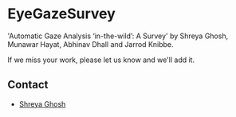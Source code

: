 # EyeGazeSurvey
'Automatic Gaze Analysis ‘in-the-wild’: A Survey' by Shreya Ghosh, Munawar Hayat, Abhinav Dhall and Jarrod Knibbe.  
  
If we miss your work, please let us know and we'll add it.   

<!---## Update-->


## Contact
- <a href="https://sites.google.com/view/shreyaghosh/home">Shreya Ghosh</a>

<!---If you find the survey useful for your research, please consider citing our work:
```
@inproceedings{ghosh2018automatic,
  title={Automatic Group Affect Analysis in Images via Visual Attribute and Feature Networks},
  author={Ghosh, Shreya and Dhall, Abhinav and Sebe, Nicu},
  booktitle={2018 25th IEEE International Conference on Image Processing (ICIP)},
  pages={1967--1971},
  year={2018},
  organization={IEEE}
}-->
